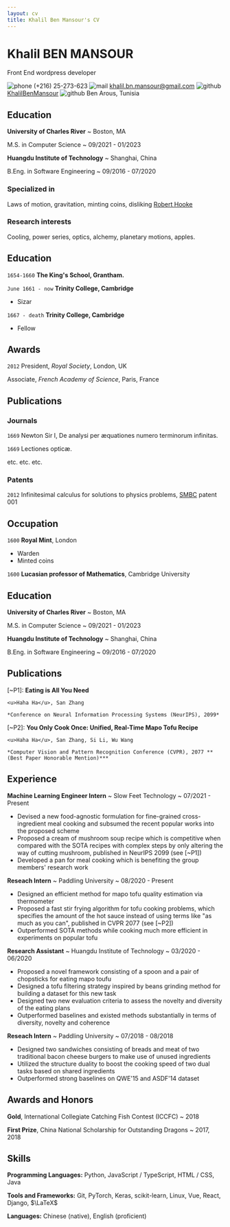 ```yaml
---
layout: cv
title: Khalil Ben Mansour's CV
---
```


# Khalil BEN MANSOUR

Front End wordpress developer

![phone](https://api.iconify.design/tabler/phone.svg)
(+216) 25-273-623
![mail](https://api.iconify.design/tabler/mail.svg)
[khalil.bn.mansour@gmail.com](mailto:khalil.bn.mansour@gmail.com)
![github](https://api.iconify.design/tabler/brand-github.svg)
[KhalilBenMansour](https://github.com/KhalilBenMansour)
![github](https://api.iconify.design/ion/location-outline.svg)
Ben Arous, Tunisia

## Education

**University of Charles River**
~ Boston, MA

M.S. in Computer Science
~ 09/2021 - 01/2023

**Huangdu Institute of Technology**
~ Shanghai, China

B.Eng. in Software Engineering
~ 09/2016 - 07/2020

### Specialized in

Laws of motion, gravitation, minting coins, disliking [Robert Hooke](http://en.wikipedia.org/wiki/Robert_Hooke)

### Research interests

Cooling, power series, optics, alchemy, planetary motions, apples.

## Education

`1654-1660`
**The King's School, Grantham.**

`June 1661 - now`
**Trinity College, Cambridge**

- Sizar

`1667 - death`
**Trinity College, Cambridge**

- Fellow

## Awards

`2012`
President, _Royal Society_, London, UK

Associate, _French Academy of Science_, Paris, France

## Publications

<!-- A list is also available [online](http://scholar.google.co.uk/citations?user=LTOTl0YAAAAJ) -->

### Journals

`1669`
Newton Sir I, De analysi per æquationes numero terminorum infinitas.

`1669`
Lectiones opticæ.

etc. etc. etc.

### Patents

`2012`
Infinitesimal calculus for solutions to physics problems, [SMBC](http://www.techdirt.com/articles/20121011/09312820678/if-patents-had-been-around-time-newton.shtml) patent 001

## Occupation

`1600`
**Royal Mint**, London

- Warden
- Minted coins

`1600`
**Lucasian professor of Mathematics**, Cambridge University

<!-- ### Footer

Last updated: May 2013 -->

## Education

**University of Charles River**
~ Boston, MA

M.S. in Computer Science
~ 09/2021 - 01/2023

**Huangdu Institute of Technology**
~ Shanghai, China

B.Eng. in Software Engineering
~ 09/2016 - 07/2020

## Publications

[~P1]: **Eating is All You Need**

    <u>Haha Ha</u>, San Zhang

    *Conference on Neural Information Processing Systems (NeurIPS), 2099*

[~P2]: **You Only Cook Once: Unified, Real-Time Mapo Tofu Recipe**

    <u>Haha Ha</u>, San Zhang, Si Li, Wu Wang

    *Computer Vision and Pattern Recognition Conference (CVPR), 2077 **(Best Paper Honorable Mention)***

## Experience

**Machine Learning Engineer Intern**
~ Slow Feet Technology
~ 07/2021 - Present

- Devised a new food-agnostic formulation for fine-grained cross-ingredient meal cooking and subsumed the recent popular works into the proposed scheme
- Proposed a cream of mushroom soup recipe which is competitive when compared with the SOTA recipes with complex steps by only altering the way of cutting mushroom, published in NeurIPS 2099 (see [~P1])
- Developed a pan for meal cooking which is benefiting the group members' research work

**Reseach Intern**
~ Paddling University
~ 08/2020 - Present

- Designed an efficient method for mapo tofu quality estimation via thermometer
- Proposed a fast stir frying algorithm for tofu cooking problems, which specifies the amount of the hot sauce instead of using terms like "as much as you can", published in CVPR 2077 (see [~P2])
- Outperformed SOTA methods while cooking much more efficient in experiments on popular tofu

**Research Assistant**
~ Huangdu Institute of Technology
~ 03/2020 - 06/2020

- Proposed a novel framework consisting of a spoon and a pair of chopsticks for eating mapo toufu
- Designed a tofu filtering strategy inspired by beans grinding method for building a dataset for this new task
- Designed two new evaluation criteria to assess the novelty and diversity of the eating plans
- Outperformed baselines and existed methods substantially in terms of diversity, novelty and coherence

**Reseach Intern**
~ Paddling University
~ 07/2018 - 08/2018

- Designed two sandwiches consisting of breads and meat of two traditional bacon cheese burgers to make use of unused ingredients
- Utilized the structure duality to boost the cooking speed of two dual tasks based on shared ingredients
- Outperformed strong baselines on QWE'15 and ASDF'14 dataset

## Awards and Honors

**Gold**, International Collegiate Catching Fish Contest (ICCFC)
~ 2018

**First Prize**, China National Scholarship for Outstanding Dragons
~ 2017, 2018

## Skills

**Programming Languages:** <span class="iconify" data-icon="vscode-icons:file-type-python"></span> Python, <span class="iconify" data-icon="vscode-icons:file-type-js-official"></span> JavaScript / <span class="iconify" data-icon="vscode-icons:file-type-typescript-official"></span> TypeScript, <span class="iconify" data-icon="vscode-icons:file-type-html"></span> HTML / <span class="iconify" data-icon="vscode-icons:file-type-css"></span> CSS, <span class="iconify" data-icon="logos:java" data-inline="false"></span> Java

**Tools and Frameworks:** Git, PyTorch, Keras, scikit-learn, Linux, Vue, React, Django, $\LaTeX$

**Languages:** Chinese (native), English (proficient)
